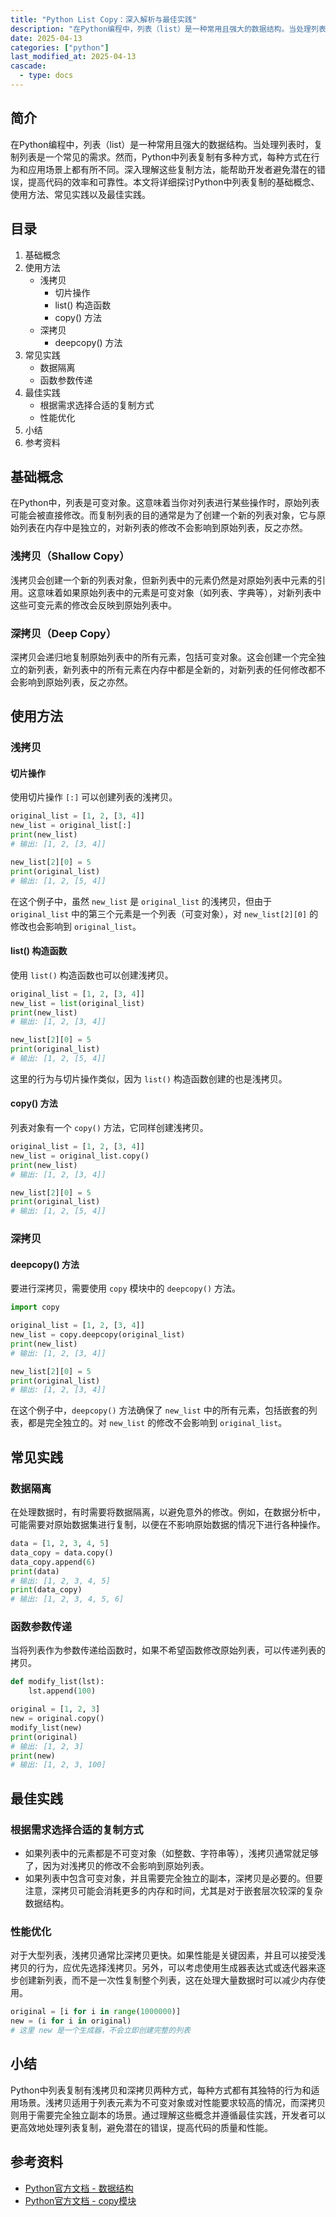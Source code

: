 ```yaml
---
title: "Python List Copy：深入解析与最佳实践"
description: "在Python编程中，列表（list）是一种常用且强大的数据结构。当处理列表时，复制列表是一个常见的需求。然而，Python中列表复制有多种方式，每种方式在行为和应用场景上都有所不同。深入理解这些复制方法，能帮助开发者避免潜在的错误，提高代码的效率和可靠性。本文将详细探讨Python中列表复制的基础概念、使用方法、常见实践以及最佳实践。"
date: 2025-04-13
categories: ["python"]
last_modified_at: 2025-04-13
cascade:
  - type: docs
---
```



## 简介
在Python编程中，列表（list）是一种常用且强大的数据结构。当处理列表时，复制列表是一个常见的需求。然而，Python中列表复制有多种方式，每种方式在行为和应用场景上都有所不同。深入理解这些复制方法，能帮助开发者避免潜在的错误，提高代码的效率和可靠性。本文将详细探讨Python中列表复制的基础概念、使用方法、常见实践以及最佳实践。

<!-- more -->
## 目录
1. 基础概念
2. 使用方法
    - 浅拷贝
        - 切片操作
        - list() 构造函数
        - copy() 方法
    - 深拷贝
        - deepcopy() 方法
3. 常见实践
    - 数据隔离
    - 函数参数传递
4. 最佳实践
    - 根据需求选择合适的复制方式
    - 性能优化
5. 小结
6. 参考资料

## 基础概念
在Python中，列表是可变对象。这意味着当你对列表进行某些操作时，原始列表可能会被直接修改。而复制列表的目的通常是为了创建一个新的列表对象，它与原始列表在内存中是独立的，对新列表的修改不会影响到原始列表，反之亦然。

### 浅拷贝（Shallow Copy）
浅拷贝会创建一个新的列表对象，但新列表中的元素仍然是对原始列表中元素的引用。这意味着如果原始列表中的元素是可变对象（如列表、字典等），对新列表中这些可变元素的修改会反映到原始列表中。

### 深拷贝（Deep Copy）
深拷贝会递归地复制原始列表中的所有元素，包括可变对象。这会创建一个完全独立的新列表，新列表中的所有元素在内存中都是全新的，对新列表的任何修改都不会影响到原始列表，反之亦然。

## 使用方法
### 浅拷贝
#### 切片操作
使用切片操作 `[:]` 可以创建列表的浅拷贝。

```python
original_list = [1, 2, [3, 4]]
new_list = original_list[:]
print(new_list)  
# 输出: [1, 2, [3, 4]]

new_list[2][0] = 5
print(original_list)  
# 输出: [1, 2, [5, 4]]
```
在这个例子中，虽然 `new_list` 是 `original_list` 的浅拷贝，但由于 `original_list` 中的第三个元素是一个列表（可变对象），对 `new_list[2][0]` 的修改也会影响到 `original_list`。

#### list() 构造函数
使用 `list()` 构造函数也可以创建浅拷贝。

```python
original_list = [1, 2, [3, 4]]
new_list = list(original_list)
print(new_list)  
# 输出: [1, 2, [3, 4]]

new_list[2][0] = 5
print(original_list)  
# 输出: [1, 2, [5, 4]]
```
这里的行为与切片操作类似，因为 `list()` 构造函数创建的也是浅拷贝。

#### copy() 方法
列表对象有一个 `copy()` 方法，它同样创建浅拷贝。

```python
original_list = [1, 2, [3, 4]]
new_list = original_list.copy()
print(new_list)  
# 输出: [1, 2, [3, 4]]

new_list[2][0] = 5
print(original_list)  
# 输出: [1, 2, [5, 4]]
```

### 深拷贝
#### deepcopy() 方法
要进行深拷贝，需要使用 `copy` 模块中的 `deepcopy()` 方法。

```python
import copy

original_list = [1, 2, [3, 4]]
new_list = copy.deepcopy(original_list)
print(new_list)  
# 输出: [1, 2, [3, 4]]

new_list[2][0] = 5
print(original_list)  
# 输出: [1, 2, [3, 4]]
```
在这个例子中，`deepcopy()` 方法确保了 `new_list` 中的所有元素，包括嵌套的列表，都是完全独立的。对 `new_list` 的修改不会影响到 `original_list`。

## 常见实践
### 数据隔离
在处理数据时，有时需要将数据隔离，以避免意外的修改。例如，在数据分析中，可能需要对原始数据集进行复制，以便在不影响原始数据的情况下进行各种操作。

```python
data = [1, 2, 3, 4, 5]
data_copy = data.copy()
data_copy.append(6)
print(data)  
# 输出: [1, 2, 3, 4, 5]
print(data_copy)  
# 输出: [1, 2, 3, 4, 5, 6]
```

### 函数参数传递
当将列表作为参数传递给函数时，如果不希望函数修改原始列表，可以传递列表的拷贝。

```python
def modify_list(lst):
    lst.append(100)

original = [1, 2, 3]
new = original.copy()
modify_list(new)
print(original)  
# 输出: [1, 2, 3]
print(new)  
# 输出: [1, 2, 3, 100]
```

## 最佳实践
### 根据需求选择合适的复制方式
- 如果列表中的元素都是不可变对象（如整数、字符串等），浅拷贝通常就足够了，因为对浅拷贝的修改不会影响到原始列表。
- 如果列表中包含可变对象，并且需要完全独立的副本，深拷贝是必要的。但要注意，深拷贝可能会消耗更多的内存和时间，尤其是对于嵌套层次较深的复杂数据结构。

### 性能优化
对于大型列表，浅拷贝通常比深拷贝更快。如果性能是关键因素，并且可以接受浅拷贝的行为，应优先选择浅拷贝。另外，可以考虑使用生成器表达式或迭代器来逐步创建新列表，而不是一次性复制整个列表，这在处理大量数据时可以减少内存使用。

```python
original = [i for i in range(1000000)]
new = (i for i in original)  
# 这里 new 是一个生成器，不会立即创建完整的列表
```

## 小结
Python中列表复制有浅拷贝和深拷贝两种方式，每种方式都有其独特的行为和适用场景。浅拷贝适用于列表元素为不可变对象或对性能要求较高的情况，而深拷贝则用于需要完全独立副本的场景。通过理解这些概念并遵循最佳实践，开发者可以更高效地处理列表复制，避免潜在的错误，提高代码的质量和性能。

## 参考资料
- [Python官方文档 - 数据结构](https://docs.python.org/3/tutorial/datastructures.html)
- [Python官方文档 - copy模块](https://docs.python.org/3/library/copy.html)